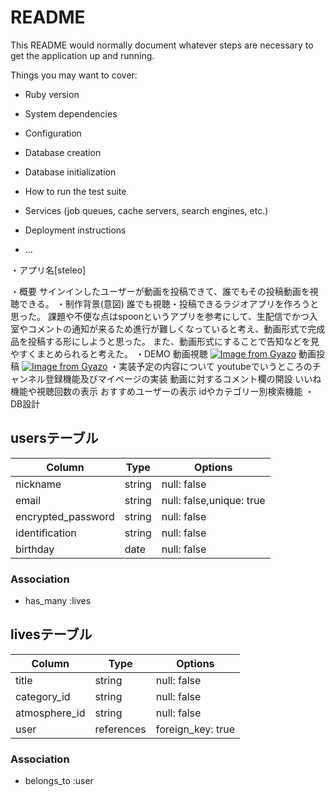 # README

This README would normally document whatever steps are necessary to get the
application up and running.

Things you may want to cover:

* Ruby version

* System dependencies

* Configuration

* Database creation

* Database initialization

* How to run the test suite

* Services (job queues, cache servers, search engines, etc.)

* Deployment instructions

* ...

・アプリ名[steleo]

・概要
サインインしたユーザーが動画を投稿できて、誰でもその投稿動画を視聴できる。
・制作背景(意図)
誰でも視聴・投稿できるラジオアプリを作ろうと思った。
課題や不便な点はspoonというアプリを参考にして、生配信でかつ入室やコメントの通知が来るため進行が難しくなっていると考え、動画形式で完成品を投稿する形にしようと思った。
また、動画形式にすることで告知などを見やすくまとめられると考えた。
・DEMO
動画視聴
[![Image from Gyazo](https://i.gyazo.com/f8375e89ce49168a77f7c2b7f5e72dc6.gif)](https://gyazo.com/f8375e89ce49168a77f7c2b7f5e72dc6)
動画投稿
[![Image from Gyazo](https://i.gyazo.com/b2abfca9ea530ba3bd3830b85d9b9f25.gif)](https://gyazo.com/b2abfca9ea530ba3bd3830b85d9b9f25)
・実装予定の内容について
youtubeでいうところのチャンネル登録機能及びマイページの実装
動画に対するコメント欄の開設
いいね機能や視聴回数の表示
おすすめユーザーの表示
idやカテゴリー別検索機能
・DB設計

## usersテーブル

| Column            | Type   | Options                 |
| ----------------- | ------ | ----------------------- |
| nickname          | string | null: false             |
| email             | string | null: false,unique: true|
| encrypted_password| string | null: false             |
| identification    | string | null: false             |
| birthday          | date   | null: false             |




### Association

- has_many :lives


## livesテーブル

| Column            | Type      | Options          |
| ----------------- | --------- | ---------------- |
| title             | string    | null: false      |
| category_id       | string    | null: false      |
| atmosphere_id     | string    | null: false      |
| user              | references| foreign_key: true|




### Association

- belongs_to :user


